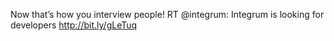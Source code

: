 <!--
id: 2512375472
link: http://kevinisom.info/post/2512375472/now-thats-how-you-interview-people-rt-integrum
slug: now-thats-how-you-interview-people-rt-integrum
date: Thu Dec 30 2010 03:21:20 GMT+1300 (NZDT)
raw: {"blog_name":"kevinisom","id":2512375472,"post_url":"http://kevinisom.info/post/2512375472/now-thats-how-you-interview-people-rt-integrum","slug":"now-thats-how-you-interview-people-rt-integrum","type":"text","date":"2010-12-29 14:21:20 GMT","timestamp":1293632480,"state":"published","format":"html","reblog_key":"0dOygLEi","tags":[],"short_url":"http://tmblr.co/Zw68Yy2Llywm","highlighted":[],"feed_item":"http://twitter.com/kev_nz/statuses/19955975255490560","from_feed_id":"650289","note_count":0,"title":null,"body":"<p>Now that&#8217;s how you interview people! RT @integrum: Integrum is looking for developers <a href=\"http://bit.ly/gLeTuq\" target=\"_blank\">http://bit.ly/gLeTuq</a></p>"}
publish: 2010-12-030
tags: 
title: null
-->


Now that’s how you interview people! RT @integrum: Integrum is looking
for developers <http://bit.ly/gLeTuq>


